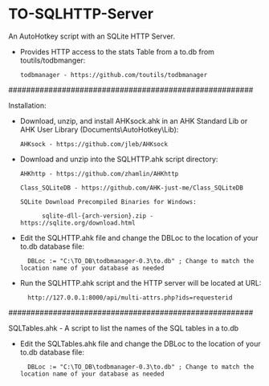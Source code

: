 # TO-SQLHTTP-Server
An AutoHotkey script with an SQLite HTTP Server.


* Provides HTTP access to the stats Table from a to.db from toutils/todbmanger:


      todbmanager - https://github.com/toutils/todbmanager


#######################################################


Installation:


* Download, unzip, and install AHKsock.ahk in an AHK Standard Lib or AHK User Library (Documents\AutoHotkey\Lib):
  
  
      AHKsock - https://github.com/jleb/AHKsock




* Download and unzip into the SQLHTTP.ahk script directory:


      AHKhttp - https://github.com/zhamlin/AHKhttp

      Class_SQLiteDB - https://github.com/AHK-just-me/Class_SQLiteDB
 
      SQLite Download Precompiled Binaries for Windows:
      
            sqlite-dll-{arch-version}.zip - https://sqlite.org/download.html
 
      


* Edit the SQLHTTP.ahk file and change the DBLoc to the location of your to.db database file:

        DBLoc := "C:\TO_DB\todbmanager-0.3\to.db" ; Change to match the location name of your database as needed



* Run the SQLHTTP.ahk script and the HTTP server will be located at URL:

        http://127.0.0.1:8000/api/multi-attrs.php?ids=requesterid


#######################################################


SQLTables.ahk - A script to list the names of the SQL tables in a to.db

* Edit the SQLTables.ahk file and change the DBLoc to the location of your to.db database file:

        DBLoc := "C:\TO_DB\todbmanager-0.3\to.db" ; Change to match the location name of your database as needed
